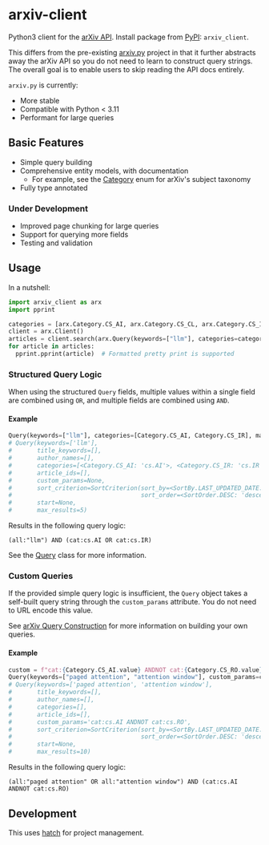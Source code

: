# arxiv-client

Python3 client for the [arXiv API](https://info.arxiv.org/help/api/user-manual.html).
Install package from [PyPI](https://pypi.org/project/arxiv-client/): `arxiv_client`.

This differs from the pre-existing [arxiv.py](https://github.com/lukasschwab/arxiv.py) project 
in that it further abstracts away the arXiv API so you do not need to learn to construct
query strings. The overall goal is to enable users to skip reading the API docs entirely.

`arxiv.py` is currently:

- More stable
- Compatible with Python < 3.11
- Performant for large queries

## Basic Features

- Simple query building
- Comprehensive entity models, with documentation
  - For example, see the [Category](src/arxiv_client/category.py) enum for arXiv's subject taxonomy
- Fully type annotated

### Under Development

- Improved page chunking for large queries
- Support for querying more fields
- Testing and validation

## Usage

In a nutshell:

```py
import arxiv_client as arx
import pprint

categories = [arx.Category.CS_AI, arx.Category.CS_CL, arx.Category.CS_IR]
client = arx.Client()
articles = client.search(arx.Query(keywords=["llm"], categories=categories, max_results=2))
for article in articles:
  pprint.pprint(article)  # Formatted pretty print is supported
```

### Structured Query Logic

When using the structured `Query` fields, multiple values within a single field are combined using `OR`, 
and multiple fields are combined using `AND`.

#### Example

```py
Query(keywords=["llm"], categories=[Category.CS_AI, Category.CS_IR], max_results=5)
# Query(keywords=['llm'],
#       title_keywords=[],
#       author_names=[],
#       categories=[<Category.CS_AI: 'cs.AI'>, <Category.CS_IR: 'cs.IR'>],
#       article_ids=[],
#       custom_params=None,
#       sort_criterion=SortCriterion(sort_by=<SortBy.LAST_UPDATED_DATE: 'lastUpdatedDate'>,
#                                    sort_order=<SortOrder.DESC: 'descending'>),
#       start=None,
#       max_results=5)
```

Results in the following query logic:

```
(all:"llm") AND (cat:cs.AI OR cat:cs.IR)
```

See the [Query](src/arxiv_client/query.py) class for more information.

### Custom Queries

If the provided simple query logic is insufficient, the `Query` object takes a self-built query string through the `custom_params` attribute. You do not need to URL encode this value.

See [arXiv Query Construction](https://info.arxiv.org/help/api/user-manual.html#51-details-of-query-construction) for more information on building your own queries.

#### Example

```py
custom = f"cat:{Category.CS_AI.value} ANDNOT cat:{Category.CS_RO.value}"
Query(keywords=["paged attention", "attention window"], custom_params=custom)
# Query(keywords=['paged attention', 'attention window'],
#       title_keywords=[],
#       author_names=[],
#       categories=[],
#       article_ids=[],
#       custom_params='cat:cs.AI ANDNOT cat:cs.RO',
#       sort_criterion=SortCriterion(sort_by=<SortBy.LAST_UPDATED_DATE: 'lastUpdatedDate'>,
#                                    sort_order=<SortOrder.DESC: 'descending'>),
#       start=None,
#       max_results=10)
```

Results in the following query logic:

```
(all:"paged attention" OR all:"attention window") AND (cat:cs.AI ANDNOT cat:cs.RO)
```

## Development

This uses [hatch](https://hatch.pypa.io/latest/) for project management.
